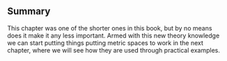 ## Summary

This chapter was one of the shorter ones in this book, but by no means does it make it any less important.
Armed with this new theory knowledge we can start putting things putting metric spaces to work in the next chapter,
where we will see how they are used through practical examples.